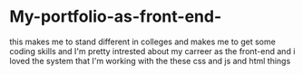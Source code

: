 # My-portfolio-as-front-end-
this makes me to stand different in colleges and makes me to get some coding skills and I'm pretty intrested about my carreer as the front-end and i loved the system that I'm working with the these css and js and html things
